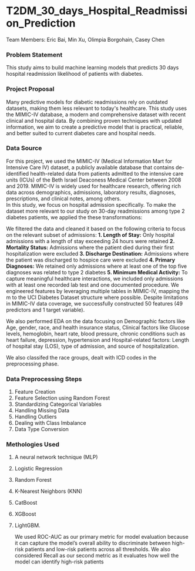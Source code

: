 # T2DM_30_days_Hospital_Readmission_Prediction

Team Members: Eric Bai, Min Xu, Olimpia Borgohain, Casey Chen

### Problem Statement
This study aims to build machine learning models that predicts 30 days hospital readmission likelihood of patients with diabetes.

### Project Proposal
Many predictive models for diabetic readmissions rely on outdated datasets, making them less relevant to today's healthcare. This study uses the MIMIC-IV database, a modern and comprehensive dataset with recent clinical and hospital data. By combining proven techniques with updated information, we aim to create a predictive model that is practical, reliable, and better suited to current diabetes care and hospital needs.

### Data Source
For this project, we used the MIMIC-IV (Medical Information Mart for Intensive Care IV) dataset, a publicly available database that contains de-identified health-related data from patients admitted to the intensive care units (ICUs) of the Beth Israel Deaconess Medical Center between 2008 and 2019. MIMIC-IV is widely used for healthcare research, offering rich data across demographics, admissions, laboratory results, diagnoses, prescriptions, and clinical notes, among others.<br>
In this study, we focus on hospital admission specifically. To make the dataset more relevant to our study on 30-day readmissions among type 2 diabetes patients, we applied the these transformations:

We filtered the data and cleaned it based on the following criteria to focus on the relevant subset of admissions:
**1. Length of Stay:** Only hospital admissions with a length of stay exceeding 24 hours were retained
**2. Mortality Status:** Admissions where the patient died during their first hospitalization were excluded
**3. Discharge Destination:** Admissions where the patient was discharged to hospice care were excluded
**4. Primary Diagnoses:** We retained only admissions where at least one of the top five diagnoses was related to type 2 diabetes
**5. Minimum Medical Activity:** To capture meaningful healthcare interactions, we included only admissions with at least one recorded lab test and one documented procedure.
 We engineered features by leveraging multiple tables in MIMIC-IV, mapping the m to the UCI Diabetes Dataset structure where possible. Despite limitations in MIMIC-IV data 
coverage, we successfully constructed 50 features (49 predictors and 1 target variable).

We also performed EDA on the data focusing on Demographic factors like Age, gender, race, and health insurance status, Clinical factors like Glucose levels, hemoglobin, heart rate, blood pressure, chronic conditions such as heart failure, depression, hypertension and Hospital-related factors: Length of hospital stay (LOS), type of admission, and source of hospitalization.

We also classifed the race groups, dealt with ICD codes in the preprocessing phase.
### Data Preprocessing Steps
1. Feature Creation
2. Feature Selection using Random Forest
3. Standardizing Categorical Variables
4. Handling Missing Data
5. Handling Outliers
6. Dealing with Class Imbalance
7. Data Type Conversion
     
### Methologies Used
1. A neural network technique (MLP)
2. Logistic Regression
3. Random Forest
4. K-Nearest Neighbors (KNN)
5. CatBoost
6. XGBoost
7. LightGBM.

    We used  ROC-AUC as our primary metric for model evaluation because it can capture the model’s overall ability to discriminate between high-risk patients and low-risk patients across all thresholds. We also considered Recall as our second metric as it evaluates how well the model can identify high-risk patients
